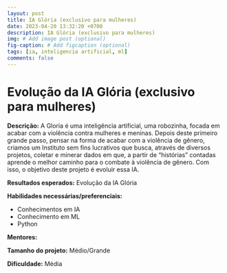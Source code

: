 ```yaml
---
layout: post
title: IA Glória (exclusivo para mulheres)
date: 2023-04-20 13:32:20 +0700
description: IA Glória (exclusivo para mulheres)
img: # Add image post (optional)
fig-caption: # Add figcaption (optional)
tags: [ia, inteligencia artificial, ml]
comments: false
---
```


# Evolução da IA Glória (exclusivo para mulheres)

**Descrição:** A Gloria é uma inteligência artificial, uma robozinha, focada em acabar com a violência contra mulheres e meninas. Depois deste primeiro grande passo, pensar na forma de acabar com a violência de gênero, criamos um Instituto sem fins lucrativos que busca, através de diversos projetos, coletar e minerar dados em que, a partir de “histórias” contadas aprende o melhor caminho para o combate à violência de gênero. Com isso, o objetivo deste projeto é evoluir essa IA.

**Resultados esperados:** Evolução da IA Glória

**Habilidades necessárias/preferenciais:**

- Conhecimentos em IA
- Conhecimento em ML
- Python

**Mentores:**

**Tamanho do projeto:** Médio/Grande

**Dificuldade:** Média